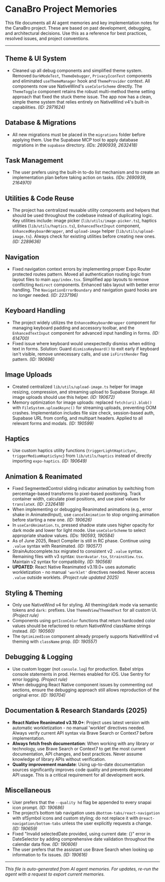 # CanaBro Project Memories

This file documents all AI agent memories and key implementation notes for the CanaBro project. These are based on past development, debugging, and architectural decisions. Use this as a reference for best practices, resolved issues, and project conventions.

---

## Theme & UI System
- Cleaned up all debug components and simplified theme system. Removed `DarkModeTest`, `ThemeDebugger`, `PrivacyIconTest` components and eliminated `useThemeManager` hook and `ThemeProvider` context. All components now use NativeWind's `useColorScheme` directly. The `ThemeToggle` component retains the robust multi-method theme setting approach that fixed the stuck theme issue. The app now has a clean, simple theme system that relies entirely on NativeWind v4's built-in capabilities. *(ID: 2971624)*

## Database & Migrations
- All new migrations must be placed in the `migrations` folder before applying them. Use the Supabase MCP tool to apply database migrations in the `supabase` directory. *(IDs: 2690939, 2632418)*

## Task Management
- The user prefers using the built-in to-do list mechanism and to create an implementation plan before taking action on tasks. *(IDs: 2690939, 2164970)*

## Utilities & Code Reuse
- The project has centralized reusable utility components and helpers that should be used throughout the codebase instead of duplicating logic. Key utilities include: image picker (`lib/utils/image-picker.ts`), haptics utilities (`lib/utils/haptics.ts`), `EnhancedTextInput` component, `EnhancedKeyboardWrapper`, and `upload-image` helper (`lib/utils/upload-image.ts`). Always check for existing utilities before creating new ones. *(ID: 2289636)*

## Navigation
- Fixed navigation context errors by implementing proper Expo Router protected routes pattern. Moved all authentication routing logic from layout files to main `app/index.tsx`. Simplified app layouts to remove conflicting `Redirect` components. Enhanced tabs layout with better error handling. The `NavigationErrorBoundary` and navigation guard hooks are no longer needed. *(ID: 2237196)*

## Keyboard Handling
- The project widely utilizes the `EnhancedKeyboardWrapper` component for managing keyboard padding and accessory toolbar, and the `EnhancedTextInput` component for advanced input handling in forms. *(ID: 614700)*
- Fixed issue where keyboard would unexpectedly dismiss when editing text in forms. Solution: Guard `dismissKeyboard()` to exit early if keyboard isn't visible, remove unnecessary calls, and use `isFirstRender` flag pattern. *(ID: 190696)*

## Image Uploads
- Created centralized `lib/utils/upload-image.ts` helper for image resizing, compression, and streaming upload to Supabase Storage. All image uploads should use this helper. *(ID: 190672)*
- Memory optimization for image uploads: replaced `fetch(uri).blob()` with `FileSystem.uploadAsync()` for streaming uploads, preventing OOM crashes. Implementation includes file size check, session-based auth, Supabase URL from config, and multipart headers. Applied to all relevant forms and modals. *(ID: 190599)*

## Haptics
- Use custom haptics utility functions (`triggerLightHapticSync`, `triggerMediumHapticSync`) from `lib/utils/haptics` instead of directly importing `expo-haptics`. *(ID: 190649)*

## Animation & Reanimated
- Fixed SegmentedControl sliding indicator animation by switching from percentage-based transforms to pixel-based positioning. Track container width, calculate pixel positions, and use pixel values for `translateX`. *(ID: 2326418)*
- When implementing or debugging Reanimated animations (e.g., error shake in AnimatedInput), use `cancelAnimation` to stop ongoing animation before starting a new one. *(ID: 190626)*
- In `useCardAnimation.ts`, pressed shadow state uses higher opacity for dark mode and lower for light mode. Use `useColorScheme` to select appropriate shadow values. *(IDs: 190593, 190584)*
- As of June 2025, React Compiler is still in RC phase. Continue using `.value` syntax with Reanimated. *(ID: 190577)*
- StrainAutocomplete.tsx migrated to consistent v2 `.value` syntax. Remaining files with v3 syntax: `UserAvatar.tsx`, `StrainsView.tsx`. Maintain v2 syntax for compatibility. *(ID: 190568)*
- **UPDATED**: React Native Reanimated v3.19.0+ uses automatic workletization - no manual `'worklet'` directives needed. Never access `.value` outside worklets. *(Project rule updated 2025)*

## Styling & Theming
- Only use NativeWind v4 for styling. All theming/dark mode via semantic tokens and `dark:` prefixes. Use `ThemedView`/`ThemedText` for all custom UI. *(Project rule)*
- Components using `getIconColor` functions that return hardcoded color values should be refactored to return NativeWind className strings instead. *(ID: 190560)*
- The `OptimizedIcon` component already properly supports NativeWind v4 theming with `className` prop. *(ID: 190557)*

## Debugging & Logging
- Use custom logger (not `console.log`) for production. Babel strips console statements in prod. Hermes enabled for iOS. Use Sentry for error logging. *(Project rule)*
- When debugging React Native component issues by commenting out sections, ensure the debugging approach still allows reproduction of the original error. *(ID: 190704)*

## Documentation & Research Standards (2025)
- **React Native Reanimated v3.19.0+**: Project uses latest version with automatic workletization - no manual 'worklet' directives needed. Always verify current API syntax via Brave Search or Context7 before implementation.
- **Always fetch fresh documentation**: When working with any library or technology, use Brave Search or Context7 to get the most current documentation, API changes, and best practices. Never assume knowledge of library APIs without verification.
- **Quality improvement mandate**: Using up-to-date documentation sources significantly improves code quality and prevents deprecated API usage. This is a critical requirement for all development work.

## Miscellaneous
- User prefers that the `--quality hd` flag be appended to every snapai icon prompt. *(ID: 190686)*
- The project’s bottom tab navigation uses `@bottom-tabs/react-navigation` with sfSymbol icons and custom styling; do not replace it with `@react-navigation/bottom-tabs` unless the user explicitly requests a change. *(ID: 190659)*
- Fixed "Invalid selectedDate provided, using current date: {}" error in DateSelector by adding comprehensive date validation throughout the calendar data flow. *(ID: 190606)*
- The user prefers that the assistant use Brave Search when looking up information to fix issues. *(ID: 190616)*

---

*This file is auto-generated from AI agent memories. For updates, re-run the agent with a request to export current memories.*